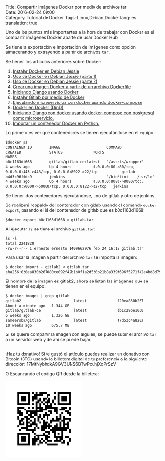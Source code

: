 Title: Compartir imágenes Docker por medio de archivos tar   
Date: 2016-02-24 09:00  
Category: Tutorial de Docker
Tags: Linux,Debian,Docker
lang: es  
translation: true  

Uno de los puntos más importantes a la hora de trabajar con Docker es el compartir imágenes Docker aparte de usar Docker Hub.

Se tiene la exportación e importación de imágenes como opción almacenando y extrayendo a partir de archivos `tar`.

Se tienen los artículos anteriores sobre Docker:

1. [Instalar Docker en Debian Jessie](https://www.seraph.to/instalar-docker-en-debian-jessie.html)  
2. [Uso de Docker en Debian Jessie (parte 1)](https://www.seraph.to/uso-de-docker-en-debian-jessie-parte-1.html)  
3. [Uso de Docker en Debian Jessie (parte 2)](https://www.seraph.to/uso-de-docker-en-debian-jessie-parte-2.html)  
4. [Crear una imagen Docker a partir de un archivo Dockerfile](https://www.seraph.to/crear-una-imagen-docker-a-partir-de-un-archivo-dockerfile.html)  
5. [Iniciando Django usando Docker](https://www.seraph.to/iniciando-django-usando-docker.html)  
6. [Instalar Gitlab por medio de Docker](https://www.seraph.to/instalar-gitlab-por-medio-de-docker.html)  
7. [Ejecutando microservicios con docker usando docker-compose](https://www.seraph.to/ejecutando-micros-servicios-con-docker-usando-docker-compose.html)  
8. [Docker en Docker (DinD)](https://www.seraph.to/docker-en-docker-dind.html)
9. [Iniciando Django con docker usando docker-compose con postgresql como microservicio.](https://www.seraph.to/iniciando-django-con-docker-usando-docker-compose-con-postgresql-como-microservicio.html)
10. [Importar un contenedor Docker en Python.](https://www.seraph.to/importar-un-contenedor-docker-en-python.html#importar-un-contenedor-docker-en-python) 

Lo primero es ver que contenedores se tienen ejecutándose en el equipo:
```
$docker ps 
CONTAINER ID        IMAGE                     COMMAND                  CREATED             STATUS              PORTS                                                                    NAMES
b0c1163d1668        gitlab/gitlab-ce:latest   "/assets/wrapper"        4 weeks ago         Up 4 hours          0.0.0.0:80->80/tcp, 0.0.0.0:443->443/tcp, 0.0.0.0:8022->22/tcp           gitlab
b4d3c96f6dc9        jenkins                   "/bin/tini -- /usr/lo"   4 weeks ago         Up 4 hours          0.0.0.0:8080->8080/tcp, 0.0.0.0:50000->50000/tcp, 0.0.0.0:8122->22/tcp   jenkins
```

Se tienen dos contenedores ejecutándose, uno de gitlab y otro de jenkins.

Se realizará respaldo del contenedor con gitlab usando el comando `docker export`, pasando el id del contenedor de gitlab que es b0c1163d1668:
```
$docker export b0c1163d1668 > gitlab.tar
```
Al ejecutar `ls` se tiene el archivo `gitlab.tar`:  
```
ls -l
total 2201820
-rw-r--r-- 1 ernesto ernesto 1409662976 feb 24 16:15 gitlab.tar
```

Para usar la imagen a partir del archivo `tar` se importa la imagen: 
```
$ docker import - gitlab2 < gitlab.tar
sha256:020ea830b267080ce092f42b1b0f1a2d520b21b8a3393696f5271f42e4bd8d79
```
El nombre de la imagen es gitlab2, ahora se listan las imágenes que se tienen en el equipo:
```
$ docker images | grep gitlab
gitlab2                        latest              020ea830b267        About a minute ago   1.344 GB
gitlab/gitlab-ce               latest              db1c29be1030        6 weeks ago          1.326 GB
sameersbn/gitlab               latest              47d53c4a820a        10 weeks ago         675.7 MB
```
Si se quiere compartir la imagen con alguien, se puede subir el archivo `tar` a un servidor web y de ahí se puede bajar.  

##  ##
¡Haz tu donativo!
Si te gustó el artículo puedes realizar un donativo con Bitcoin (BTC)
usando la billetera digital de tu preferencia a la siguiente
dirección: 17MtNybhdkA9GV3UNS6BTwPcuhjXoPrSzV

O Escaneando el código QR desde la billetera:

![17MtNybhdkA9GV3UNS6BTwPcuhjXoPrSzV](./images/17MtNybhdkA9GV3UNS6BTwPcuhjXoPrSzV.png)
